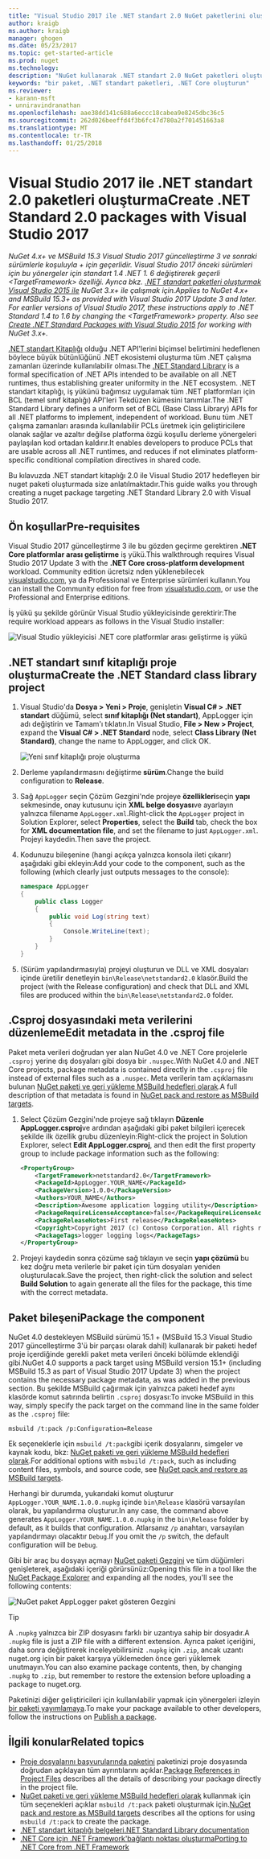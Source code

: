 ```yaml
---
title: "Visual Studio 2017 ile .NET standart 2.0 NuGet paketlerini oluşturma | Microsoft Docs"
author: kraigb
ms.author: kraigb
manager: ghogen
ms.date: 05/23/2017
ms.topic: get-started-article
ms.prod: nuget
ms.technology: 
description: "NuGet kullanarak .NET standart 2.0 NuGet paketleri oluşturma bir uçtan uca Kılavuz 4.x ve Visual Studio 2017."
keywords: "bir paket, .NET standart paketleri, .NET Core oluşturun"
ms.reviewer:
- karann-msft
- unniravindranathan
ms.openlocfilehash: aae38dd141c688a6eccc18cabea9e8245dbc36c5
ms.sourcegitcommit: 262d026beeffd4f3b6fc47d780a2f701451663a8
ms.translationtype: MT
ms.contentlocale: tr-TR
ms.lasthandoff: 01/25/2018
---
```

# <a name="create-net-standard-20-packages-with-visual-studio-2017"></a><span data-ttu-id="ddd6c-104">Visual Studio 2017 ile .NET standart 2.0 paketleri oluşturma</span><span class="sxs-lookup"><span data-stu-id="ddd6c-104">Create .NET Standard 2.0 packages with Visual Studio 2017</span></span>

<span data-ttu-id="ddd6c-105">*NuGet 4.x+ ve MSBuild 15.3 Visual Studio 2017 güncelleştirme 3 ve sonraki sürümlerle koşuluyla + için geçerlidir. Visual Studio 2017 önceki sürümleri için bu yönergeler için standart 1.4 .NET 1. 6 değiştirerek geçerli \<TargetFramework\> özelliği. Ayrıca bkz. [.NET standart paketleri oluşturmak Visual Studio 2015 ile](../guides/create-net-standard-packages-vs2015.md) NuGet 3.x+ ile çalışmak için.*</span><span class="sxs-lookup"><span data-stu-id="ddd6c-105">*Applies to NuGet 4.x+ and MSBuild 15.3+ as provided with Visual Studio 2017 Update 3 and later. For earlier versions of Visual Studio 2017, these instructions apply to .NET Standard 1.4 to 1.6 by changing the \<TargetFramework\> property. Also see [Create .NET Standard Packages with Visual Studio 2015](../guides/create-net-standard-packages-vs2015.md) for working with NuGet 3.x+.*</span></span>

<span data-ttu-id="ddd6c-106">[.NET standart Kitaplığı](/dotnet/articles/standard/library) olduğu .NET API'lerini biçimsel belirtimini hedeflenen böylece büyük bütünlüğünü .NET ekosistemi oluşturma tüm .NET çalışma zamanları üzerinde kullanılabilir olması.</span><span class="sxs-lookup"><span data-stu-id="ddd6c-106">The [.NET Standard Library](/dotnet/articles/standard/library) is a formal specification of .NET APIs intended to be available on all .NET runtimes, thus establishing greater uniformity in the .NET ecosystem.</span></span> <span data-ttu-id="ddd6c-107">.NET standart kitaplığı, iş yükünü bağımsız uygulamak tüm .NET platformları için BCL (temel sınıf kitaplığı) API'leri Tekdüzen kümesini tanımlar.</span><span class="sxs-lookup"><span data-stu-id="ddd6c-107">The .NET Standard Library defines a uniform set of BCL (Base Class Library) APIs for all .NET platforms to implement, independent of workload.</span></span> <span data-ttu-id="ddd6c-108">Bunu tüm .NET çalışma zamanları arasında kullanılabilir PCLs üretmek için geliştiricilere olanak sağlar ve azaltır değilse platforma özgü koşullu derleme yönergeleri paylaşılan kod ortadan kaldırır.</span><span class="sxs-lookup"><span data-stu-id="ddd6c-108">It enables developers to produce PCLs that are usable across all .NET runtimes, and reduces if not eliminates platform-specific conditional compilation directives in shared code.</span></span>

<span data-ttu-id="ddd6c-109">Bu kılavuzda .NET standart kitaplığı 2.0 ile Visual Studio 2017 hedefleyen bir nuget paketi oluşturmada size anlatılmaktadır.</span><span class="sxs-lookup"><span data-stu-id="ddd6c-109">This guide walks you through creating a nuget package targeting .NET Standard Library 2.0 with Visual Studio 2017.</span></span>

## <a name="pre-requisites"></a><span data-ttu-id="ddd6c-110">Ön koşullar</span><span class="sxs-lookup"><span data-stu-id="ddd6c-110">Pre-requisites</span></span>

<span data-ttu-id="ddd6c-111">Visual Studio 2017 güncelleştirme 3 ile bu gözden geçirme gerektiren **.NET Core platformlar arası geliştirme** iş yükü.</span><span class="sxs-lookup"><span data-stu-id="ddd6c-111">This walkthrough requires Visual Studio 2017 Update 3 with the **.NET Core cross-platform development** workload.</span></span> <span data-ttu-id="ddd6c-112">Community edition ücretsiz nden yüklenebilecek [visualstudio.com](https://www.visualstudio.com/), ya da Professional ve Enterprise sürümleri kullanın.</span><span class="sxs-lookup"><span data-stu-id="ddd6c-112">You can install the Community edition for free from [visualstudio.com](https://www.visualstudio.com/), or use the Professional and Enterprise editions.</span></span>

<span data-ttu-id="ddd6c-113">İş yükü şu şekilde görünür Visual Studio yükleyicisinde gerektirir:</span><span class="sxs-lookup"><span data-stu-id="ddd6c-113">The require workload appears as follows in the Visual Studio installer:</span></span>

![Visual Studio yükleyicisi .NET core platformlar arası geliştirme iş yükü](media/NuGet4-01-Workload.png)

## <a name="create-the-net-standard-class-library-project"></a><span data-ttu-id="ddd6c-115">.NET standart sınıf kitaplığı proje oluşturma</span><span class="sxs-lookup"><span data-stu-id="ddd6c-115">Create the .NET Standard class library project</span></span>

1. <span data-ttu-id="ddd6c-116">Visual Studio'da **Dosya > Yeni > Proje**, genişletin **Visual C# > .NET standart** düğümü, select **sınıf kitaplığı (Net standart)**, AppLogger için adı değiştirin ve Tamam'ı tıklatın.</span><span class="sxs-lookup"><span data-stu-id="ddd6c-116">In Visual Studio, **File > New > Project**, expand the **Visual C# > .NET Standard** node, select **Class Library (Net Standard)**, change the name to AppLogger, and click OK.</span></span>

    ![Yeni sınıf kitaplığı proje oluşturma](media/NuGet4-02-NewProject.png)

1. <span data-ttu-id="ddd6c-118">Derleme yapılandırmasını değiştirme **sürüm**.</span><span class="sxs-lookup"><span data-stu-id="ddd6c-118">Change the build configuration to **Release**.</span></span>
1. <span data-ttu-id="ddd6c-119">Sağ `AppLogger` seçin Çözüm Gezgini'nde projeye **özellikleri**seçin **yapı** sekmesinde, onay kutusunu için **XML belge dosyası**ve ayarlayın yalnızca filename `AppLogger.xml`.</span><span class="sxs-lookup"><span data-stu-id="ddd6c-119">Right-click the `AppLogger` project in Solution Explorer, select **Properties**, select the **Build** tab, check the box for **XML documentation file**, and set the filename to just `AppLogger.xml`.</span></span> <span data-ttu-id="ddd6c-120">Projeyi kaydedin.</span><span class="sxs-lookup"><span data-stu-id="ddd6c-120">Then save the project.</span></span>

1. <span data-ttu-id="ddd6c-121">Kodunuzu bileşenine (hangi açıkça yalnızca konsola ileti çıkarır) aşağıdaki gibi ekleyin:</span><span class="sxs-lookup"><span data-stu-id="ddd6c-121">Add your code to the component, such as the following (which clearly just outputs messages to the console):</span></span>

    ```cs
    namespace AppLogger
    {
        public class Logger
        {
            public void Log(string text)
            {
                Console.WriteLine(text);
            }
        }
    }
    ```

1. <span data-ttu-id="ddd6c-122">(Sürüm yapılandırmasıyla) projeyi oluşturun ve DLL ve XML dosyaları içinde üretilir denetleyin `bin\Release\netstandard2.0` klasör.</span><span class="sxs-lookup"><span data-stu-id="ddd6c-122">Build the project (with the Release configuration) and check that DLL and XML files are produced within the `bin\Release\netstandard2.0` folder.</span></span>

## <a name="edit-metadata-in-the-csproj-file"></a><span data-ttu-id="ddd6c-123">.Csproj dosyasındaki meta verilerini düzenleme</span><span class="sxs-lookup"><span data-stu-id="ddd6c-123">Edit metadata in the .csproj file</span></span>

<span data-ttu-id="ddd6c-124">Paket meta verileri doğrudan yer alan NuGet 4.0 ve .NET Core projelerle `.csproj` yerine dış dosyaları gibi dosya bir `.nuspec`.</span><span class="sxs-lookup"><span data-stu-id="ddd6c-124">With NuGet 4.0 and .NET Core projects, package metadata is contained directly in the `.csproj` file instead of external files such as a `.nuspec`.</span></span> <span data-ttu-id="ddd6c-125">Meta verilerin tam açıklamasını bulunan [NuGet paketi ve geri yükleme MSBuild hedefleri olarak](../schema/msbuild-targets.md#pack-target).</span><span class="sxs-lookup"><span data-stu-id="ddd6c-125">A full description of that metadata is found in [NuGet pack and restore as MSBuild targets](../schema/msbuild-targets.md#pack-target).</span></span>

1. <span data-ttu-id="ddd6c-126">Select Çözüm Gezgini'nde projeye sağ tıklayın **Düzenle AppLogger.csproj**ve ardından aşağıdaki gibi paket bilgileri içerecek şekilde ilk özellik grubu düzenleyin:</span><span class="sxs-lookup"><span data-stu-id="ddd6c-126">Right-click the project in Solution Explorer, select **Edit AppLogger.csproj**, and then edit the first property group to include package information such as the following:</span></span>

    ```xml
    <PropertyGroup>
        <TargetFramework>netstandard2.0</TargetFramework>
        <PackageId>AppLogger.YOUR_NAME</PackageId>
        <PackageVersion>1.0.0</PackageVersion>
        <Authors>YOUR_NAME</Authors>
        <Description>Awesome application logging utility</Description>
        <PackageRequireLicenseAcceptance>false</PackageRequireLicenseAcceptance>
        <PackageReleaseNotes>First release</PackageReleaseNotes>
        <Copyright>Copyright 2017 (c) Contoso Corporation. All rights reserved.</Copyright>
        <PackageTags>logger logging logs</PackageTags>
    </PropertyGroup>
    ```

1. <span data-ttu-id="ddd6c-127">Projeyi kaydedin sonra çözüme sağ tıklayın ve seçin **yapı çözümü** bu kez doğru meta verilerle bir paket için tüm dosyaları yeniden oluşturulacak.</span><span class="sxs-lookup"><span data-stu-id="ddd6c-127">Save the project, then right-click the solution and select **Build Solution** to again generate all the files for the package, this time with the correct metadata.</span></span>

## <a name="package-the-component"></a><span data-ttu-id="ddd6c-128">Paket bileşeni</span><span class="sxs-lookup"><span data-stu-id="ddd6c-128">Package the component</span></span>

<span data-ttu-id="ddd6c-129">NuGet 4.0 destekleyen MSBuild sürümü 15.1 + (MSBuild 15.3 Visual Studio 2017 güncelleştirme 3'ü bir parçası olarak dahil) kullanarak bir paketi hedef proje içerdiğinde gerekli paket meta verileri önceki bölümde eklendiği gibi.</span><span class="sxs-lookup"><span data-stu-id="ddd6c-129">NuGet 4.0 supports a pack target using MSBuild version 15.1+ (including MSBuild 15.3 as part of Visual Studio 2017 Update 3) when the project contains the necessary package metadata, as was added in the previous section.</span></span> <span data-ttu-id="ddd6c-130">Bu şekilde MSBuild çağırmak için yalnızca paketi hedef aynı klasörde komut satırında belirtin `.csproj` dosyası:</span><span class="sxs-lookup"><span data-stu-id="ddd6c-130">To invoke MSBuild in this way, simply specify the pack target on the command line in the same folder as the `.csproj` file:</span></span>

    msbuild /t:pack /p:Configuration=Release

<span data-ttu-id="ddd6c-131">Ek seçeneklerle için `msbuild /t:pack`gibi içerik dosyalarını, simgeler ve kaynak kodu, bkz: [NuGet paketi ve geri yükleme MSBuild hedefleri olarak](../schema/msbuild-targets.md#pack-target).</span><span class="sxs-lookup"><span data-stu-id="ddd6c-131">For additional options with `msbuild /t:pack`, such as including content files, symbols, and source code, see [NuGet pack and restore as MSBuild targets](../schema/msbuild-targets.md#pack-target).</span></span>

<span data-ttu-id="ddd6c-132">Herhangi bir durumda, yukarıdaki komut oluşturur `AppLogger.YOUR_NAME.1.0.0.nupkg` içinde `bin\Release` klasörü varsayılan olarak, bu yapılandırma oluşturur.</span><span class="sxs-lookup"><span data-stu-id="ddd6c-132">In any case, the command above generates `AppLogger.YOUR_NAME.1.0.0.nupkg` in the `bin\Release` folder by default, as it builds that configuration.</span></span> <span data-ttu-id="ddd6c-133">Atlarsanız `/p` anahtarı, varsayılan yapılandırmayı olacaktır `Debug`.</span><span class="sxs-lookup"><span data-stu-id="ddd6c-133">If you omit the `/p` switch, the default configuration will be `Debug`.</span></span> 

<span data-ttu-id="ddd6c-134">Gibi bir araç bu dosyayı açmayı [NuGet paketi Gezgini](https://github.com/NuGetPackageExplorer/NuGetPackageExplorer) ve tüm düğümleri genişleterek, aşağıdaki içeriği görürsünüz:</span><span class="sxs-lookup"><span data-stu-id="ddd6c-134">Opening this file in a tool like the [NuGet Package Explorer](https://github.com/NuGetPackageExplorer/NuGetPackageExplorer) and expanding all the nodes, you'll see the following contents:</span></span>

![NuGet paket AppLogger paket gösteren Gezgini](media/NuGet4-03-PackageExplorer.png)

> [!Tip]
> <span data-ttu-id="ddd6c-136">A `.nupkg` yalnızca bir ZIP dosyasını farklı bir uzantıya sahip bir dosyadır.</span><span class="sxs-lookup"><span data-stu-id="ddd6c-136">A `.nupkg` file is just a ZIP file with a different extension.</span></span> <span data-ttu-id="ddd6c-137">Ayrıca paket içeriğini, daha sonra değiştirerek inceleyebilirsiniz `.nupkg` için `.zip`, ancak uzantı nuget.org için bir paket karşıya yüklemeden önce geri yüklemek unutmayın.</span><span class="sxs-lookup"><span data-stu-id="ddd6c-137">You can also examine package contents, then, by changing `.nupkg` to `.zip`, but remember to restore the extension before uploading a package to nuget.org.</span></span>

<span data-ttu-id="ddd6c-138">Paketinizi diğer geliştiricileri için kullanılabilir yapmak için yönergeleri izleyin [bir paketi yayımlamaya](../create-packages/publish-a-package.md).</span><span class="sxs-lookup"><span data-stu-id="ddd6c-138">To make your package available to other developers,  follow the instructions on [Publish a package](../create-packages/publish-a-package.md).</span></span>

## <a name="related-topics"></a><span data-ttu-id="ddd6c-139">İlgili konular</span><span class="sxs-lookup"><span data-stu-id="ddd6c-139">Related topics</span></span>

- <span data-ttu-id="ddd6c-140">[Proje dosyalarını başvurularında paketini](../consume-packages/package-references-in-project-files.md) paketinizi proje dosyasında doğrudan açıklayan tüm ayrıntılarını açıklar.</span><span class="sxs-lookup"><span data-stu-id="ddd6c-140">[Package References in Project Files](../consume-packages/package-references-in-project-files.md) describes all the details of describing your package directly in the project file.</span></span>
- <span data-ttu-id="ddd6c-141">[NuGet paketi ve geri yükleme MSBuild hedefleri olarak](../schema/msbuild-targets.md) kullanmak için tüm seçenekleri açıklar `msbuild /t:pack` paketi oluşturmak için.</span><span class="sxs-lookup"><span data-stu-id="ddd6c-141">[NuGet pack and restore as MSBuild targets](../schema/msbuild-targets.md) describes all the options for using `msbuild /t:pack` to create the package.</span></span>
- [<span data-ttu-id="ddd6c-142">.NET standart kitaplığı belgeleri</span><span class="sxs-lookup"><span data-stu-id="ddd6c-142">.NET Standard Library documentation</span></span>](/dotnet/articles/standard/library)
- [<span data-ttu-id="ddd6c-143">.NET Core için .NET Framework'bağlantı noktası oluşturma</span><span class="sxs-lookup"><span data-stu-id="ddd6c-143">Porting to .NET Core from .NET Framework</span></span>](/dotnet/articles/core/porting/index)
